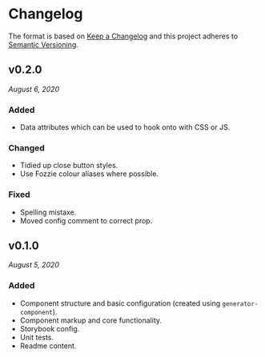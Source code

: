 # Changelog

The format is based on [Keep a Changelog](http://keepachangelog.com/en/1.0.0/)
and this project adheres to [Semantic Versioning](http://semver.org/spec/v2.0.0.html).


v0.2.0
------------------------------
*August 6, 2020*

### Added
- Data attributes which can be used to hook onto with CSS or JS.

### Changed
- Tidied up close button styles.
- Use Fozzie colour aliases where possible.

### Fixed
- Spelling mistaxe.
- Moved config comment to correct prop.


v0.1.0
------------------------------
*August 5, 2020*

### Added
- Component structure and basic configuration (created using `generator-component`).
- Component markup and core functionality.
- Storybook config.
- Unit tests.
- Readme content.
